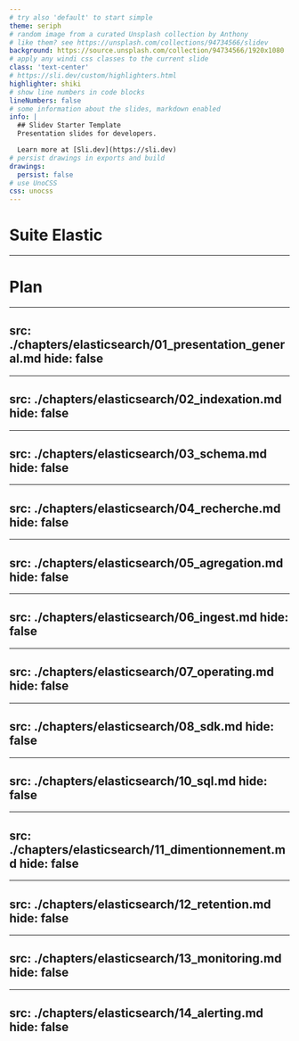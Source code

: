 ```yaml
---
# try also 'default' to start simple
theme: seriph
# random image from a curated Unsplash collection by Anthony
# like them? see https://unsplash.com/collections/94734566/slidev
background: https://source.unsplash.com/collection/94734566/1920x1080
# apply any windi css classes to the current slide
class: 'text-center'
# https://sli.dev/custom/highlighters.html
highlighter: shiki
# show line numbers in code blocks
lineNumbers: false
# some information about the slides, markdown enabled
info: |
  ## Slidev Starter Template
  Presentation slides for developers.

  Learn more at [Sli.dev](https://sli.dev)
# persist drawings in exports and build
drawings:
  persist: false
# use UnoCSS
css: unocss
---
```


# Suite Elastic

---

# Plan

---
src: ./chapters/elasticsearch/01_presentation_general.md
hide: false
---

---
src: ./chapters/elasticsearch/02_indexation.md
hide: false
---

---
src: ./chapters/elasticsearch/03_schema.md
hide: false
---

---
src: ./chapters/elasticsearch/04_recherche.md
hide: false
---

---
src: ./chapters/elasticsearch/05_agregation.md
hide: false
---

---
src: ./chapters/elasticsearch/06_ingest.md
hide: false
---

---
src: ./chapters/elasticsearch/07_operating.md
hide: false
---

---
src: ./chapters/elasticsearch/08_sdk.md
hide: false
---

---
src: ./chapters/elasticsearch/10_sql.md
hide: false
---

---
src: ./chapters/elasticsearch/11_dimentionnement.md
hide: false
---

---
src: ./chapters/elasticsearch/12_retention.md
hide: false
---

---
src: ./chapters/elasticsearch/13_monitoring.md
hide: false
---

---
src: ./chapters/elasticsearch/14_alerting.md
hide: false
---